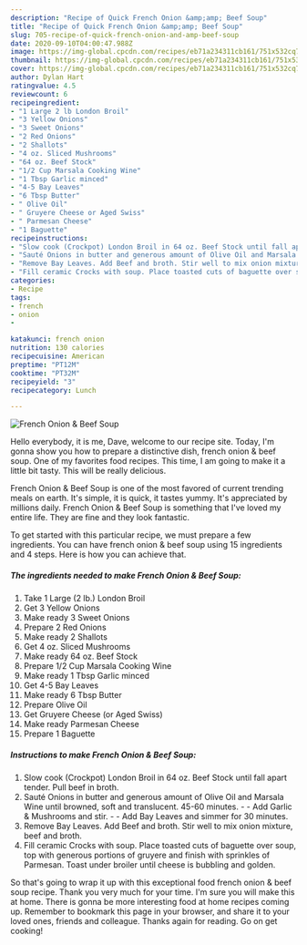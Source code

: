 ```yaml
---
description: "Recipe of Quick French Onion &amp;amp; Beef Soup"
title: "Recipe of Quick French Onion &amp;amp; Beef Soup"
slug: 705-recipe-of-quick-french-onion-and-amp-beef-soup
date: 2020-09-10T04:00:47.988Z
image: https://img-global.cpcdn.com/recipes/eb71a234311cb161/751x532cq70/french-onion-beef-soup-recipe-main-photo.jpg
thumbnail: https://img-global.cpcdn.com/recipes/eb71a234311cb161/751x532cq70/french-onion-beef-soup-recipe-main-photo.jpg
cover: https://img-global.cpcdn.com/recipes/eb71a234311cb161/751x532cq70/french-onion-beef-soup-recipe-main-photo.jpg
author: Dylan Hart
ratingvalue: 4.5
reviewcount: 6
recipeingredient:
- "1 Large 2 lb London Broil"
- "3 Yellow Onions"
- "3 Sweet Onions"
- "2 Red Onions"
- "2 Shallots"
- "4 oz. Sliced Mushrooms"
- "64 oz. Beef Stock"
- "1/2 Cup Marsala Cooking Wine"
- "1 Tbsp Garlic minced"
- "4-5 Bay Leaves"
- "6 Tbsp Butter"
- " Olive Oil"
- " Gruyere Cheese or Aged Swiss"
- " Parmesan Cheese"
- "1 Baguette"
recipeinstructions:
- "Slow cook (Crockpot) London Broil in 64 oz. Beef Stock until fall apart tender. Pull beef in broth."
- "Sauté Onions in butter and generous amount of Olive Oil and Marsala Wine until browned, soft and translucent. 45-60 minutes.  Add Garlic &amp; Mushrooms and stir.  Add Bay Leaves and simmer for 30 minutes."
- "Remove Bay Leaves. Add Beef and broth. Stir well to mix onion mixture, beef and broth."
- "Fill ceramic Crocks with soup. Place toasted cuts of baguette over soup, top with generous portions of gruyere and finish with sprinkles of Parmesan. Toast under broiler until cheese is bubbling and golden."
categories:
- Recipe
tags:
- french
- onion
- 

katakunci: french onion  
nutrition: 130 calories
recipecuisine: American
preptime: "PT12M"
cooktime: "PT32M"
recipeyield: "3"
recipecategory: Lunch

---
```



![French Onion &amp; Beef Soup](https://img-global.cpcdn.com/recipes/eb71a234311cb161/751x532cq70/french-onion-beef-soup-recipe-main-photo.jpg)

Hello everybody, it is me, Dave, welcome to our recipe site. Today, I'm gonna show you how to prepare a distinctive dish, french onion &amp; beef soup. One of my favorites food recipes. This time, I am going to make it a little bit tasty. This will be really delicious.



French Onion &amp; Beef Soup is one of the most favored of current trending meals on earth. It's simple, it is quick, it tastes yummy. It's appreciated by millions daily. French Onion &amp; Beef Soup is something that I've loved my entire life. They are fine and they look fantastic.


To get started with this particular recipe, we must prepare a few ingredients. You can have french onion &amp; beef soup using 15 ingredients and 4 steps. Here is how you can achieve that.

<!--inarticleads1-->

##### The ingredients needed to make French Onion &amp; Beef Soup:

1. Take 1 Large (2 lb.) London Broil
1. Get 3 Yellow Onions
1. Make ready 3 Sweet Onions
1. Prepare 2 Red Onions
1. Make ready 2 Shallots
1. Get 4 oz. Sliced Mushrooms
1. Make ready 64 oz. Beef Stock
1. Prepare 1/2 Cup Marsala Cooking Wine
1. Make ready 1 Tbsp Garlic minced
1. Get 4-5 Bay Leaves
1. Make ready 6 Tbsp Butter
1. Prepare  Olive Oil
1. Get  Gruyere Cheese (or Aged Swiss)
1. Make ready  Parmesan Cheese
1. Prepare 1 Baguette




<!--inarticleads2-->

##### Instructions to make French Onion &amp; Beef Soup:

1. Slow cook (Crockpot) London Broil in 64 oz. Beef Stock until fall apart tender. Pull beef in broth.
1. Sauté Onions in butter and generous amount of Olive Oil and Marsala Wine until browned, soft and translucent. 45-60 minutes. -  - Add Garlic &amp; Mushrooms and stir. -  - Add Bay Leaves and simmer for 30 minutes.
1. Remove Bay Leaves. Add Beef and broth. Stir well to mix onion mixture, beef and broth.
1. Fill ceramic Crocks with soup. Place toasted cuts of baguette over soup, top with generous portions of gruyere and finish with sprinkles of Parmesan. Toast under broiler until cheese is bubbling and golden.




So that's going to wrap it up with this exceptional food french onion &amp; beef soup recipe. Thank you very much for your time. I'm sure you will make this at home. There is gonna be more interesting food at home recipes coming up. Remember to bookmark this page in your browser, and share it to your loved ones, friends and colleague. Thanks again for reading. Go on get cooking!
